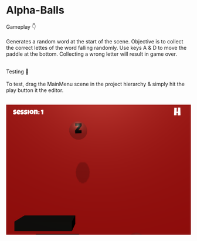 # Alpha-Balls

Gameplay :point_down: <br /><br />
Generates a random word at the start of the scene. Objective is to collect the correct lettes of the word falling randomly. Use keys A & D to move the paddle at the bottom. Collecting a wrong letter will result in game over.
<br /><br />

Testing :pencil: <br /><br />
To test, drag the MainMenu scene in the project hierarchy & simply hit the play button it the editor. <br /><br />

![alt text](https://raw.githubusercontent.com/agarwalkaushal/Alpha-Balls/master/Editor.png)
